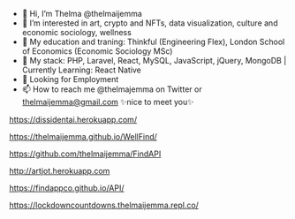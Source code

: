 - 👋 Hi, I’m Thelma @thelmaijemma
- 👀 I’m interested in art, crypto and NFTs, data visualization, culture and economic sociology, wellness
- 🌱 My education and traning: Thinkful (Engineering Flex), London School of Economics (Economic Sociology MSc) 
- 🌱 My stack: PHP, Laravel, React, MySQL, JavaScript, jQuery, MongoDB | Currently Learning: React Native
- 💞️ Looking for Employment
- 📫 How to reach me @thelmajemma on Twitter or thelmaijemma@gmail.com
 ✨nice to meet you✨

https://dissidentai.herokuapp.com/

https://thelmaijemma.github.io/WellFind/

https://github.com/thelmaijemma/FindAPI

http://artjot.herokuapp.com

https://findappco.github.io/API/

https://lockdowncountdowns.thelmaijemma.repl.co/
